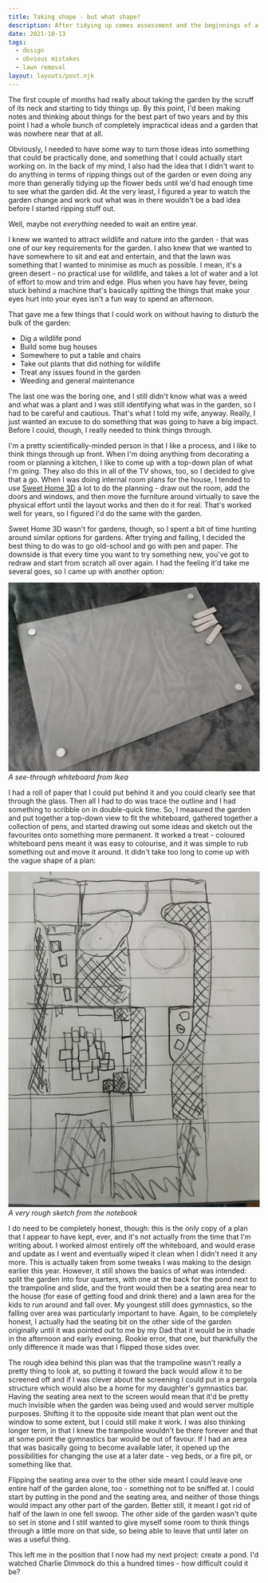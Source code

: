 ```yaml
---
title: Taking shape - but what shape?
description: After tidying up comes assessment and the beginnings of a plan
date: 2021-10-13
tags:
  - design
  - obvious mistakes
  - lawn removal
layout: layouts/post.njk
---
```


The first couple of months had really about taking the garden by the scruff of its neck and starting to tidy things up. By this point, I'd been making notes and thinking about things for the best part of two years and by this point I had a whole bunch of completely impractical ideas and a garden that was nowhere near that at all.

Obviously, I needed to have some way to turn those ideas into something that could be practically done, and something that I could actually start working on. In the back of my mind, I also had the idea that I didn't want to do anything in terms of ripping things out of the garden or even doing any more than generally tidying up the flower beds until we'd had enough time to see what the garden did.  At the very least, I figured a year to watch the garden change and work out what was in there wouldn't be a bad idea before I started ripping stuff out.

Well, maybe not *everything* needed to wait an entire year.

<!--more-->

I knew we wanted to attract wildlife and nature into the garden - that was one of our key requirements for the garden.  I also knew that we wanted to have somewhere to sit and eat and entertain, and that the lawn was something that I wanted to minimise as much as possible.  I mean, it's a green desert - no practical use for wildlife, and takes a lot of water and a lot of effort to mow and trim and edge. Plus when you have hay fever, being stuck behind a machine that's basically spitting the things that make your eyes hurt into your eyes isn't a fun way to spend an afternoon.

That gave me a few things that I could work on without having to disturb the bulk of the garden:

* Dig a wildlife pond
* Build some bug houses
* Somewhere to put a table and chairs
* Take out plants that did nothing for wildlife
* Treat any issues found in the garden
* Weeding and general maintenance

The last one was the boring one, and I still didn't know what was a weed and what was a plant and I was still identifying what was in the garden, so I had to be careful and cautious. That's what I told my wife, anyway. Really, I just wanted an excuse to do something that was going to have a big impact. Before I could, though, I really needed to think things through.

I'm a pretty scientifically-minded person in that I like a process, and I like to think things through up front. When I'm doing anything from decorating a room or planning a kitchen, I like to come up with a top-down plan  of what I'm going. They also do this in all of the TV shows, too, so I decided to give that a go. When I was doing internal room plans for the house, I tended to use [Sweet Home 3D](http://www.sweethome3d.com/) a lot to do the planning - draw out the room, add the doors and windows, and then move the furniture around virtually to save the physical effort until the layout works and then do it for real. That's worked well for years, so I figured I'd do the same with the garden.

Sweet Home 3D wasn't for gardens, though, so I spent a bit of time hunting around similar options for gardens. After trying and failing, I decided the best thing to do was to go old-school and go with pen and paper. The downside is that every time you want to try something new, you've got to redraw and start from scratch all over again. I had the feeling it'd take me several goes, so I came up with another option:

![Ikea glass whiteboard](/img/posts/ikea-glass.jpg)
*A see-through whiteboard from Ikea*

I had a roll of paper that I could put behind it and you could clearly see that through the glass. Then all I had to do was trace the outline and I had something to scribble on in double-quick time. So, I measured the garden and put together a top-down view to fit the whiteboard, gathered together a collection of pens, and started drawing out some ideas and sketch out the favourites onto something more permanent. It worked a treat - coloured whiteboard pens meant it was easy to colourise, and it was simple to rub something out and move it around. It didn't take too long to come up with the vague shape of a plan:

![It's a sketch of a plan](/img/posts/most-recent-garden-plan.jpg)
*A very rough sketch from the notebook*

I do need to be completely honest, though: this is the only copy of a plan that I appear to have kept, ever, and it's not actually from the time that I'm writing about. I worked almost entirely off the whiteboard, and would erase and update as I went and eventually wiped it clean when I didn't need it any more. This is actually taken from some tweaks I was making to the design earlier this year. However, it still shows the basics of what was intended: split the garden into four quarters, with one at the back for the pond next to the trampoline and slide, and the front would then be a seating area near to the house (for ease of getting food and drink there) and a lawn area for the kids to run around and fall over. My youngest still does gymnastics, so the falling over area was particularly important to have. Again, to be completely honest, I actually had the seating bit on the other side of the garden originally until it was pointed out to me by my Dad that it would be in shade in the afternoon and early evening. Rookie error, that one, but thankfully the only difference it made was that I flipped those sides over.

The rough idea behind this plan was that the trampoline wasn't really a pretty thing to look at, so putting it toward the back would allow it to be screened off and if I was clever about the screening I could put in a pergola structure which would also be a home for my daughter's gymnastics bar. Having the seating area next to the screen would mean that it'd be pretty much invisible when the garden was being used and would server multiple purposes.  Shifting it to the opposite side meant that plan went out the window to some extent, but I could still make it work. I was also thinking longer term, in that I knew the trampoline wouldn't be there forever and that at some point the gymnastics bar would be out of favour. If I had an area that was basically going to become available later, it opened up the possibilities for changing the use at a later date - veg beds, or a fire pit, or something like that.

Flipping the seating area over to the other side meant I could leave one entire half of the garden alone, too - something not to be sniffed at. I could start by putting in the pond and the seating area, and neither of those things would impact any other part of the garden.  Better still, it meant I got rid of half of the lawn in one fell swoop. The other side of the garden wasn't quite so set in stone and I still wanted to give myself some room to think things through a little more on that side, so being able to leave that until later on was a useful thing.

This left me in the position that I now had my next project: create a pond. I'd watched Charlie Dimmock do this a hundred times - how difficult could it be?